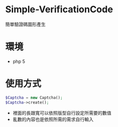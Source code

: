 # Simple-VerificationCode
簡單驗證碼圖形產生

# 環境
- php 5

# 使用方式

```php
$Captcha = new Captcha();
$Captcha->create();
```

- 裡面的長跟寬可以依照版型自行設定所需要的數值
- 亂數的內容也是依照所需的需求自行輸入
